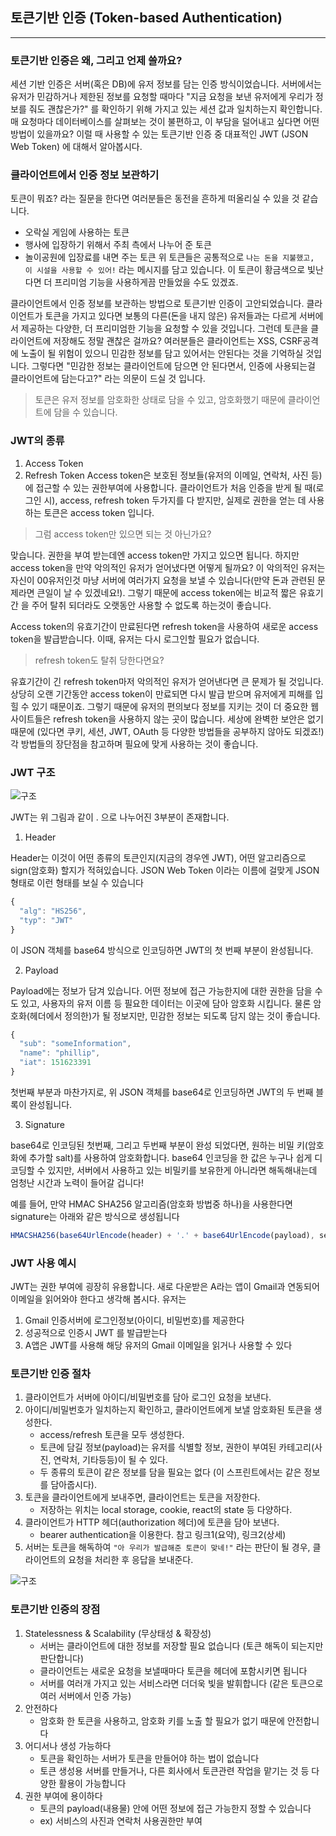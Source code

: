 ## 토큰기반 인증 (Token-based Authentication)
--- 

### 토큰기반 인증은 왜, 그리고 언제 쓸까요?
세션 기반 인증은 서버(혹은 DB)에 유저 정보를 담는 인증 방식이었습니다. 서버에서는 유저가 민감하거나 제한된 정보를 요청할 때마다 "지금 요청을 보낸 유저에게 우리가 정보를 줘도 괜찮은가?" 를 확인하기 위해 가지고 있는 세션 값과 일치하는지 확인합니다. 매 요청마다 데이터베이스를 살펴보는 것이 불편하고, 이 부담을 덜어내고 싶다면 어떤 방법이 있을까요? 이럴 때 사용할 수 있는 토큰기반 인증 중 대표적인 JWT (JSON Web Token) 에 대해서 알아봅시다.

### 클라이언트에서 인증 정보 보관하기
토큰이 뭐죠? 라는 질문을 한다면 여러분들은 동전을 흔하게 떠올리실 수 있을 것 같습니다.

+ 오락실 게임에 사용하는 토큰
+ 행사에 입장하기 위해서 주최 측에서 나누어 준 토큰
+ 놀이공원에 입장료를 내면 주는 토큰
위 토큰들은 공통적으로 `나는 돈을 지불했고, 이 시설을 사용할 수 있어!` 라는 메시지를 담고 있습니다. 이 토큰이 황금색으로 빛난다면 더 프리미엄 기능을 사용하게끔 만들었을 수도 있겠죠.

클라이언트에서 인증 정보를 보관하는 방법으로 토큰기반 인증이 고안되었습니다. 클라이언트가 토큰을 가지고 있다면 보통의 다른(돈을 내지 않은) 유저들과는 다르게 서버에서 제공하는 다양한, 더 프리미엄한 기능을 요청할 수 있을 것입니다. 그런데 토큰을 클라이언트에 저장해도 정말 괜찮은 걸까요? 여러분들은 클라이언트는 XSS, CSRF공격에 노출이 될 위험이 있으니 민감한 정보를 담고 있어서는 안된다는 것을 기억하실 것입니다. 그렇다면 "민감한 정보는 클라이언트에 담으면 안 된다면서, 인증에 사용되는걸 클라이언트에 담는다고?" 라는 의문이 드실 것 입니다.

> 토큰은 유저 정보를 암호화한 상태로 담을 수 있고, 암호화했기 때문에 클라이언트에 담을 수 있습니다.

### JWT의 종류
1. Access Token
2. Refresh Token
Access token은 보호된 정보들(유저의 이메일, 연락처, 사진 등)에 접근할 수 있는 권한부여에 사용합니다. 클라이언트가 처음 인증을 받게 될 때(로그인 시), access, refresh token 두가지를 다 받지만, 실제로 권한을 얻는 데 사용하는 토큰은 access token 입니다.

> 그럼 access token만 있으면 되는 것 아닌가요?

맞습니다. 권한을 부여 받는데엔 access token만 가지고 있으면 됩니다. 하지만 access token을 만약 악의적인 유저가 얻어냈다면 어떻게 될까요? 이 악의적인 유저는 자신이 00유저인것 마냥 서버에 여러가지 요청을 보낼 수 있습니다(만약 돈과 관련된 문제라면 큰일이 날 수 있겠네요!). 그렇기 때문에 access token에는 비교적 짧은 유효기간 을 주어 탈취 되더라도 오랫동안 사용할 수 없도록 하는것이 좋습니다.

Access token의 유효기간이 만료된다면 refresh token을 사용하여 새로운 access token을 발급받습니다. 이때, 유저는 다시 로그인할 필요가 없습니다.

> refresh token도 탈취 당한다면요?

유효기간이 긴 refresh token마저 악의적인 유저가 얻어낸다면 큰 문제가 될 것입니다. 상당히 오랜 기간동안 access token이 만료되면 다시 발급 받으며 유저에게 피해를 입힐 수 있기 때문이죠. 그렇기 때문에 유저의 편의보다 정보를 지키는 것이 더 중요한 웹사이트들은 refresh token을 사용하지 않는 곳이 많습니다. 세상에 완벽한 보안은 없기 때문에 (있다면 쿠키, 세션, JWT, OAuth 등 다양한 방법들을 공부하지 않아도 되겠죠!) 각 방법들의 장단점을 참고하며 필요에 맞게 사용하는 것이 좋습니다.

### JWT 구조
![구조]('../img/JWT구조.png')

JWT는 위 그림과 같이 . 으로 나누어진 3부분이 존재합니다.

1. Header

Header는 이것이 어떤 종류의 토큰인지(지금의 경우엔 JWT), 어떤 알고리즘으로 sign(암호화) 할지가 적혀있습니다. JSON Web Token 이라는 이름에 걸맞게 JSON형태로 이런 형태를 보실 수 있습니다
```js
{
  "alg": "HS256",
  "typ": "JWT"
}
```
이 JSON 객체를 base64 방식으로 인코딩하면 JWT의 첫 번째 부분이 완성됩니다.

2. Payload

Payload에는 정보가 담겨 있습니다. 어떤 정보에 접근 가능한지에 대한 권한을 담을 수도 있고, 사용자의 유저 이름 등 필요한 데이터는 이곳에 담아 암호화 시킵니다. 물론 암호화(헤더에서 정의한)가 될 정보지만, 민감한 정보는 되도록 담지 않는 것이 좋습니다.
```js
{
  "sub": "someInformation",
  "name": "phillip",
  "iat": 151623391
}
```
첫번째 부분과 마찬가지로, 위 JSON 객체를 base64로 인코딩하면 JWT의 두 번째 블록이 완성됩니다.

3. Signature

base64로 인코딩된 첫번째, 그리고 두번째 부분이 완성 되었다면, 원하는 비밀 키(암호화에 추가할 salt)를 사용하여 암호화합니다. base64 인코딩을 한 값은 누구나 쉽게 디코딩할 수 있지만, 서버에서 사용하고 있는 비밀키를 보유한게 아니라면 해독해내는데 엄청난 시간과 노력이 들어갈 겁니다!

예를 들어, 만약 HMAC SHA256 알고리즘(암호화 방법중 하나)을 사용한다면 signature는 아래와 같은 방식으로 생성됩니다
```js
HMACSHA256(base64UrlEncode(header) + '.' + base64UrlEncode(payload), secret);
```

### JWT 사용 예시
JWT는 권한 부여에 굉장히 유용합니다. 새로 다운받은 A라는 앱이 Gmail과 연동되어 이메일을 읽어와야 한다고 생각해 봅시다. 유저는

1. Gmail 인증서버에 로그인정보(아이디, 비밀번호)를 제공한다
2. 성공적으로 인증시 JWT 를 발급받는다
3. A앱은 JWT를 사용해 해당 유저의 Gmail 이메일을 읽거나 사용할 수 있다


### 토큰기반 인증 절차
1. 클라이언트가 서버에 아이디/비밀번호를 담아 로그인 요청을 보낸다.
2. 아이디/비밀번호가 일치하는지 확인하고, 클라이언트에게 보낼 암호화된 토큰을 생성한다.
    - access/refresh 토큰을 모두 생성한다.
    - 토큰에 담길 정보(payload)는 유저를 식별할 정보, 권한이 부여된 카테고리(사진, 연락처, 기타등등)이 될 수 있다.
    - 두 종류의 토큰이 같은 정보를 담을 필요는 없다 (이 스프린트에서는 같은 정보를 담아줍시다).
3. 토큰을 클라이언트에게 보내주면, 클라이언트는 토큰을 저장한다.
    - 저장하는 위치는 local storage, cookie, react의 state 등 다양하다.
4. 클라이언트가 HTTP 헤더(authorization 헤더)에 토큰을 담아 보낸다.
    - bearer authentication을 이용한다. 참고 링크1(요약), 링크2(상세)
5. 서버는 토큰을 해독하여 `"아 우리가 발급해준 토큰이 맞네!"` 라는 판단이 될 경우, 클라이언트의 요청을 처리한 후 응답을 보내준다.


![구조]('../img/JWT인증절차.jpeg')

### 토큰기반 인증의 장점
1. Statelessness & Scalability (무상태성 & 확장성)
    - 서버는 클라이언트에 대한 정보를 저장할 필요 없습니다 (토큰 해독이 되는지만 판단합니다)
    - 클라이언트는 새로운 요청을 보낼때마다 토큰을 헤더에 포함시키면 됩니다
     - 서버를 여러개 가지고 있는 서비스라면 더더욱 빛을 발휘합니다 (같은 토큰으로 여러 서버에서 인증 가능)
2. 안전하다
    - 암호화 한 토큰을 사용하고, 암호화 키를 노출 할 필요가 없기 때문에 안전합니다
3. 어디서나 생성 가능하다
    - 토큰을 확인하는 서버가 토큰을 만들어야 하는 법이 없습니다
    - 토큰 생성용 서버를 만들거나, 다른 회사에서 토큰관련 작업을 맡기는 것 등 다양한 활용이 가능합니다
4. 권한 부여에 용이하다
    - 토큰의 payload(내용물) 안에 어떤 정보에 접근 가능한지 정할 수 있습니다
     - ex) 서비스의 사진과 연락처 사용권한만 부여
